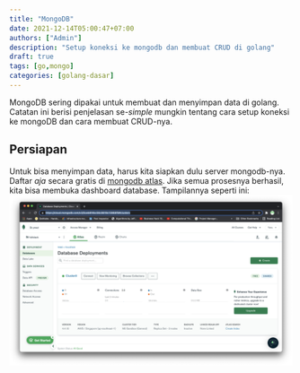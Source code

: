 ```yaml
---
title: "MongoDB"
date: 2021-12-14T05:00:47+07:00
authors: ["Admin"]
description: "Setup koneksi ke mongodb dan membuat CRUD di golang"
draft: true
tags: [go,mongo]
categories: [golang-dasar]
---
```


MongoDB sering dipakai untuk membuat dan menyimpan data di golang. Catatan ini berisi penjelasan se-*simple* mungkin tentang cara setup koneksi ke mongoDB dan cara membuat CRUD-nya.

## Persiapan

Untuk bisa menyimpan data, harus kita siapkan dulu server mongodb-nya. Daftar *aja* secara gratis di [mongodb atlas](https://www.mongodb.com/cloud/atlas/register). Jika semua prosesnya berhasil, kita bisa membuka dashboard database. Tampilannya seperti ini:
![](/mongo.png)







